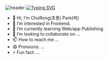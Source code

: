 
![header](https://capsule-render.vercel.app/api?type=wave&color=auto&height=300&section=header&text=capsule%20render&fontSize=90)
[![Typing SVG](https://readme-typing-svg.demolab.com?font=Fira+Code&weight=600&size=30&pause=1000&color=F7EE80&random=false&width=435&lines=The+five+boxing+wizards+jump+quickly)](https://git.io/typing-svg)
- 👋 Hi, I’m
              ChoRong(초롱) Park(박) 
- 👀 I’m interested in
               Frontend.
- 🌱 I’m currently learning
               Web/app Publishing
- 💞️ I’m looking to collaborate on ...
- 📫 How to reach me ...
- 😄 Pronouns: ...
- ⚡ Fun fact: ...



<!---
MathDev-park/MathDev-park is a ✨ special ✨ repository because its `README.md` (this file) appears on your GitHub profile.
You can click the Preview link to take a look at your changes.

header : https://github.com/kyechan99/capsule-render?tab=readme-ov-file
--->
